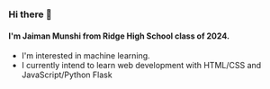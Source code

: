 ### Hi there 👋
#### I'm Jaiman Munshi from Ridge High School class of 2024.
* I'm interested in machine learning.
* I currently intend to learn web development with HTML/CSS and JavaScript/Python Flask

<!--
**jaimanm/jaimanm** is a ✨ _special_ ✨ repository because its `README.md` (this file) appears on your GitHub profile.

Here are some ideas to get you started:

- 🔭 I’m currently working on ...
- 🌱 I’m currently learning ...
- 👯 I’m looking to collaborate on ...
- 🤔 I’m looking for help with ...
- 💬 Ask me about ...
- 📫 How to reach me: ...
- 😄 Pronouns: ...
- ⚡ Fun fact: ...
-->
